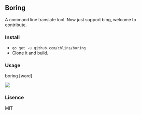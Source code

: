 ## Boring

A command line translate tool. Now just support bing, welcome to contribute.

### Install

* `go get -u github.com/chlins/boring`
*  Clone it and build.

### Usage 

boring [word]

![](https://images-1251800273.cos.ap-chengdu.myqcloud.com/github/boring.png)

### Lisence

MIT